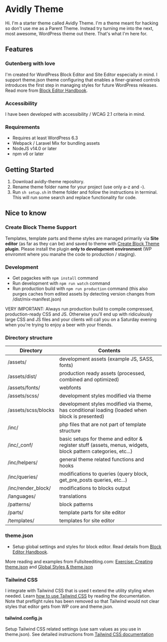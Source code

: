 # Avidly Theme

Hi. I'm a starter theme called Avidly Theme. I'm a theme meant for hacking so don't use me as a Parent Theme. Instead try turning me into the next, most awesome, WordPress theme out there. That's what I'm here for.

## Features

### Gutenberg with love
I'm created for WordPress Block Editor and Site Editor especially in mind. I support theme.json theme configuring that enables a finer-grained controls introduces the first step in managing styles for future WordPress releases. Read more from <a href="https://developer.wordpress.org/block-editor/how-to-guides/themes/theme-json/">Block Editor Handbook</a>.

### Accessibility
I have been developed with accessibility / WCAG 2.1 criteria in mind.

### Requirements
* Requires at least WordPress 6.3
* Webpack / Laravel Mix for bundling assets
* NodeJS v14.0 or later
* npm v6 or later

## Getting Started
1. Download avidly-theme repository.
2. Rename theme folder name for your project (use only a-z and -).
3. Run `sh setup.sh` in theme folder and follow the instructions in terminal. This will run some search and replace functionality for code.

## Nice to know

### Create Block Theme Support
Templates, template parts and theme styles are managed primarily via **Site editor** (as far as they can be) and saved to theme with <a href="https://wordpress.org/plugins/create-block-theme/">Create Block Theme</a> **plugin**. Please install the plugin **only to development environment** (WP enviromnt where you manahe the code to production / staging).

### Development
- Get pagackes with `npm install` command
- Run development with `npm run watch` command
- Run production build with `npm run production` command (this also purges caches from edited assets by detecting version changes from /dist/mix-manifest.json)

VERY IMPORTANT: Always run production build to compile compressed, production-ready CSS and JS. Otherwise you'll end up with ridiculously large CSS and JS files and your clients will call you on a Saturday evening when you're trying to enjoy a beer with your friends.

### Directory structure
Directory | Contents
| --- | --- |
/assets/ | development assets (example JS, SASS, fonts)
/assets/dist/ | production ready assets (processed, combined and optimized)
/assets/fonts/ | webfonts
/assets/scss/ | development styles modified via theme
/assets/scss/blocks | development styles modified via theme, has conditional loading (loaded when block is presented)
/inc/ | php files that are not part of template structure
/inc/_conf/ | basic setups for theme and editor & register stuff (assets, menus, widgets, block pattern categories, etc...)
/inc/helpers/ | general theme related functions and hooks
/inc/queries/ | modifications to queries (query block, get_pre_posts queries, etc...)
/inc/render_block/ | modifications to blocks output
/languages/ | translations
/patterns/ | block patterns
/parts/ | template parts for site editor
/templates/ | templates for site editor

### theme.json
- Setup global settings and styles for block editor. Read details from <a href="https://developer.wordpress.org/block-editor/how-to-guides/themes/theme-json/">Block Editor Handbook</a>.

More reading and examples from Fullsiteediting.com:
<a href="https://fullsiteediting.com/lessons/creating-theme-json/">Exercise: Creating theme.json</a> and 
<a href="https://fullsiteediting.com/lessons/global-styles/">Global Styles & theme.json</a>

### Tailwind CSS
I integrate with Tailwind CSS that is used t extend the utility styling when needed. Learn <a href="https://tailwindcss.com/docs">how to use Tailwind CSS</a> by reading the documentation. 
Note that preflight rules has been removed so that Tailwind would not clear styles that editor gets from WP core and theme.json.

#### tailwind.config.js
Setup Tailwind CSS related settings (use sam values as you use in theme.json). See detailed instructions from <a href="https://tailwindcss.com/docs">Tailwind CSS documentation</a>

